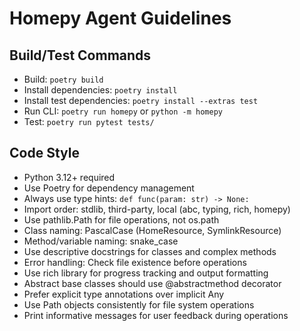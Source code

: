 # Homepy Agent Guidelines

## Build/Test Commands
- Build: `poetry build`
- Install dependencies: `poetry install`
- Install test dependencies: `poetry install --extras test`
- Run CLI: `poetry run homepy` or `python -m homepy`
- Test: `poetry run pytest tests/`

## Code Style
- Python 3.12+ required
- Use Poetry for dependency management
- Always use type hints: `def func(param: str) -> None:`
- Import order: stdlib, third-party, local (abc, typing, rich, homepy)
- Use pathlib.Path for file operations, not os.path
- Class naming: PascalCase (HomeResource, SymlinkResource)
- Method/variable naming: snake_case
- Use descriptive docstrings for classes and complex methods
- Error handling: Check file existence before operations
- Use rich library for progress tracking and output formatting
- Abstract base classes should use @abstractmethod decorator
- Prefer explicit type annotations over implicit Any
- Use Path objects consistently for file system operations
- Print informative messages for user feedback during operations
